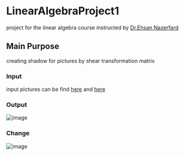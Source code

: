 # LinearAlgebraProject1
project for the linear algebra course instructed by [Dr.Ehsan Nazerfard](https://aut.ac.ir/cv/2384/EHSAN-NAZERFARD?slc_lang=en&&cv=2384&mod=scv)

## Main Purpose
creating shadow for pictures by shear transformation matrix

### Input

input pictures can be find [here](https://github.com/kianak2002/LinearAlgebraProject1/blob/main/1.jpeg) and [here](https://github.com/kianak2002/LinearAlgebraProject1/blob/main/2.jpeg)

### Output

![image](https://user-images.githubusercontent.com/61980014/188213550-5fa7152d-74cc-4142-8bf0-08337c03401b.png)

### Change

![image](https://user-images.githubusercontent.com/61980014/188213589-dd325b5e-1ee0-47dd-ba07-3db6e66441ce.png)


